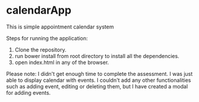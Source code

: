 # calendarApp
This is simple appointment calendar system

Steps for running the application:
1. Clone the repository.
2. run bower install from root directory to install all the dependencies.
3. open index.html in any of the browser.

Please note: I didn't get enough time to complete the assessment. I was just able to display calendar with events. I couldn't add any other functionalities such as adding event, editing or deleting them, but I have created a modal for adding events.
